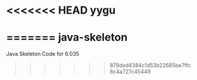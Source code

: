 <<<<<<< HEAD
yygu
====
=======
java-skeleton
=============

Java Skeleton Code for 6.035
>>>>>>> 879ded4384c1d53b22685be7ffc8c4a727c45449
